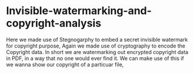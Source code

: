 # Invisible-watermarking-and-copyright-analysis
Here we made use of Stegnogarphy to embed a secret invisible watermark for copyright purpose, Again we made use of cryptography to encode the Copyright data. In short we are watermarking out encrypted copyright data in PDF, in a way that no one would ever find it.
We can make use of this if we wanna show our copyright of a particuar file,
